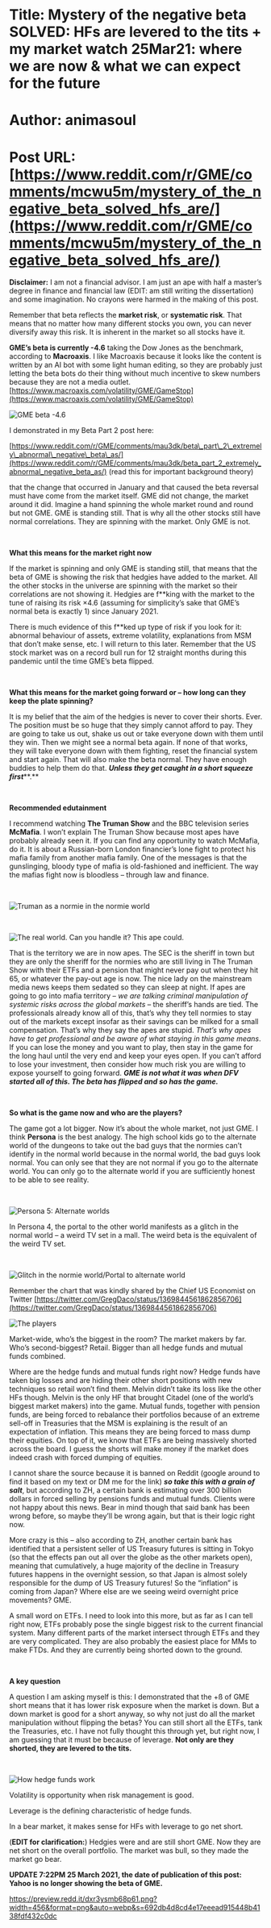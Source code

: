 # Title: Mystery of the negative beta SOLVED: HFs are levered to the tits + my market watch 25Mar21: where we are now & what we can expect for the future
# Author: animasoul
# Post URL: [https://www.reddit.com/r/GME/comments/mcwu5m/mystery_of_the_negative_beta_solved_hfs_are/](https://www.reddit.com/r/GME/comments/mcwu5m/mystery_of_the_negative_beta_solved_hfs_are/)


**Disclaimer:** I am not a financial advisor. I am just an ape with half a master’s degree in finance and financial law (EDIT: am still writing the dissertation) and some imagination. No crayons were harmed in the making of this post.

Remember that beta reflects the **market risk**, or **systematic risk**. That means that no matter how many different stocks you own, you can never diversify away this risk. It is inherent in the market so all stocks have it.

**GME’s beta is currently -4.6** taking the Dow Jones as the benchmark, according to **Macroaxis**. I like Macroaxis because it looks like the content is written by an AI bot with some light human editing, so they are probably just letting the beta bots do their thing without much incentive to skew numbers because they are not a media outlet. [https://www.macroaxis.com/volatility/GME/GameStop](https://www.macroaxis.com/volatility/GME/GameStop)

![GME beta -4.6](https://preview.redd.it/29m8vzacy5p61.png?width=213&format=png&auto=webp&s=e40035d7aa31878769c5b41209452fb69ab45d0c)

I demonstrated in my Beta Part 2 post here:

[https://www.reddit.com/r/GME/comments/mau3dk/beta\_part\_2\_extremely\_abnormal\_negative\_beta\_as/](https://www.reddit.com/r/GME/comments/mau3dk/beta_part_2_extremely_abnormal_negative_beta_as/) (read this for important background theory)

that the change that occurred in January and that caused the beta reversal must have come from the market itself. GME did not change, the market around it did. Imagine a hand spinning the whole market round and round but not GME. GME is standing still. That is why all the other stocks still have normal correlations. They are spinning with the market. Only GME is not.

&#x200B;

**What this means for the market right now**

If the market is spinning and only GME is standing still, that means that the beta of GME is showing the risk that hedgies have added to the market. All the other stocks in the universe are spinning with the market so their correlations are not showing it. Hedgies are f\*\*king with the market to the tune of raising its risk ×4.6 (assuming for simplicity’s sake that GME’s normal beta is exactly 1) since January 2021.

There is much evidence of this f\*\*ked up type of risk if you look for it: abnormal behaviour of assets, extreme volatility, explanations from MSM that don’t make sense, etc. I will return to this later. Remember that the US stock market was on a record bull run for 12 straight months during this pandemic until the time GME’s beta flipped.

&#x200B;

**What this means for the market going forward or – how long can they keep the plate spinning?**

It is my belief that the aim of the hedgies is never to cover their shorts. Ever. The position must be so huge that they simply cannot afford to pay. They are going to take us out, shake us out or take everyone down with them until they win. Then we might see a normal beta again. If none of that works, they will take everyone down with them fighting, reset the financial system and start again. That will also make the beta normal. They have enough buddies to help them do that. ***Unless they get caught in a short squeeze first***\*\*.\*\*

&#x200B;

**Recommended edutainment**

I recommend watching **The Truman Show** and the BBC television series **McMafia**. I won’t explain The Truman Show because most apes have probably already seen it. If you can find any opportunity to watch McMafia, do it. It is about a Russian-born London financier’s lone fight to protect his mafia family from another mafia family. One of the messages is that the gunslinging, bloody type of mafia is old-fashioned and inefficient. The way the mafias fight now is bloodless – through law and finance.

&#x200B;

![Truman as a normie in the normie world](https://preview.redd.it/3rtn3dgwy5p61.jpg?width=312&format=pjpg&auto=webp&s=b3423e14a1e1a7a7db57d2ea4f99664423ec8624)

&#x200B;

![The real world. Can you handle it? This ape could.](https://preview.redd.it/beiuy0kbz5p61.jpg?width=410&format=pjpg&auto=webp&s=94a529aeaaa585c1d5bfb031223dea885b9bc72c)

That is the territory we are in now apes. The SEC is the sheriff in town but they are only the sheriff for the normies who are still living in The Truman Show with their ETFs and a pension that might never pay out when they hit 65, or whatever the pay-out age is now. The nice lady on the mainstream media news keeps them sedated so they can sleep at night. If apes are going to go into mafia territory – *we are talking criminal manipulation of systemic risks across the global markets* – the sheriff’s hands are tied. The professionals already know all of this, that’s why they tell normies to stay out of the markets except insofar as their savings can be milked for a small compensation. That’s why they say the apes are stupid. *That’s why apes have to get professional and be aware of what staying in this game means*. If you can lose the money and you want to play, then stay in the game for the long haul until the very end and keep your eyes open. If you can’t afford to lose your investment, then consider how much risk you are willing to expose yourself to going forward. ***GME is not what it was when DFV started all of this. The beta has flipped and so has the game.***

&#x200B;

**So what is the game now and who are the players?**

The game got a lot bigger. Now it’s about the whole market, not just GME. I think **Persona** is the best analogy. The high school kids go to the alternate world of the dungeons to take out the bad guys that the normies can’t identify in the normal world because in the normal world, the bad guys look normal. You can only see that they are not normal if you go to the alternate world. You can only go to the alternate world if you are sufficiently honest to be able to see reality.

&#x200B;

![Persona 5: Alternate worlds](https://preview.redd.it/va9qfuonz5p61.jpg?width=580&format=pjpg&auto=webp&s=0c0844ce073976adbf4245ec1c7868701977302b)

In Persona 4, the portal to the other world manifests as a glitch in the normal world – a weird TV set in a mall. The weird beta is the equivalent of the weird TV set.

&#x200B;

![Glitch in the normie world\/Portal to alternate world](https://preview.redd.it/ufv3akusz5p61.jpg?width=581&format=pjpg&auto=webp&s=91bfff7cc9aa19071168297dbbe04ecbcf1e40bd)

Remember the chart that was kindly shared by the Chief US Economist on Twitter [https://twitter.com/GregDaco/status/1369844561862856706](https://twitter.com/GregDaco/status/1369844561862856706)

![The players](https://preview.redd.it/46tksb6yz5p61.png?width=584&format=png&auto=webp&s=05ec080aa49345eb1b2a06e59a1c986927882607)

Market-wide, who’s the biggest in the room? The market makers by far. Who’s second-biggest? Retail. Bigger than all hedge funds and mutual funds combined.

Where are the hedge funds and mutual funds right now? Hedge funds have taken big losses and are hiding their other short positions with new techniques so retail won’t find them. Melvin didn’t take its loss like the other HFs though. Melvin is the only HF that brought Citadel (one of the world’s biggest market makers) into the game. Mutual funds, together with pension funds, are being forced to rebalance their portfolios because of an extreme sell-off in Treasuries that the MSM is explaining is the result of an expectation of inflation. This means they are being forced to mass dump their equities. On top of it, we know that ETFs are being massively shorted across the board. I guess the shorts will make money if the market does indeed crash with forced dumping of equities.

I cannot share the source because it is banned on Reddit (google around to find it based on my text or DM me for the link) ***so take this with a grain of salt***, but according to ZH, a certain bank is estimating over 300 billion dollars in forced selling by pensions funds and mutual funds. Clients were not happy about this news. Bear in mind though that said bank has been wrong before, so maybe they’ll be wrong again, but that is their logic right now.

More crazy is this – also according to ZH, another certain bank has identified that a persistent seller of US Treasury futures is sitting in Tokyo (so that the effects pan out all over the globe as the other markets open), meaning that cumulatively, a huge majority of the decline in Treasury futures happens in the overnight session, so that Japan is almost solely responsible for the dump of US Treasury futures! So the “inflation” is coming from Japan? Where else are we seeing weird overnight price movements? GME.

A small word on ETFs. I need to look into this more, but as far as I can tell right now, ETFs probably pose the single biggest risk to the current financial system. Many different parts of the market intersect through ETFs and they are very complicated. They are also probably the easiest place for MMs to make FTDs. And they are currently being shorted down to the ground.

&#x200B;

**A key question**

A question I am asking myself is this: I demonstrated that the +ß of GME short means that it has lower risk exposure when the market is down. But a down market is good for a short anyway, so why not just do all the market manipulation without flipping the betas? You can still short all the ETFs, tank the Treasuries, etc. I have not fully thought this through yet, but right now, I am guessing that it must be because of leverage. **Not only are they shorted, they are levered to the tits.**

&#x200B;

![How hedge funds work](https://preview.redd.it/4fp1j4qf06p61.png?width=598&format=png&auto=webp&s=8769f2ac25e12329f0385e2120ab1f05e3d58769)

Volatility is opportunity when risk management is good.

Leverage is the defining characteristic of hedge funds.

In a bear market, it makes sense for HFs with leverage to go net short.

(**EDIT for clarification:**) Hedgies were and are still short GME. Now they are net short on the overall portfolio. The market was bull, so they made the market go bear.

**UPDATE 7:22PM 25 March 2021, the date of publication of this post: Yahoo is no longer showing the beta of GME.**

https://preview.redd.it/dxr3ysmb68p61.png?width=456&format=png&auto=webp&s=692db4d8cd4e17eeead915448b4138fdf432c0dc
